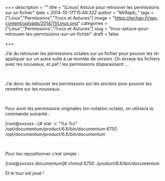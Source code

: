 +++
description = ""
title = "[Linux] Astuce pour retrouver les permissions sur un fichier"
date = 2014-10-17T15:49:32Z
author = "MrRaph_"
tags = ["Linux","Permissions","Trucs et Astuces"]
image = "https://techan.fr/wp-content/uploads/2014/11/Linux.png"
categories = ["Linux","Permissions","Trucs et Astuces"]
slug = "linux-astuce-pour-retrouver-les-permissions-sur-un-fichier"
draft = false

+++


J’ai du retrouver les permissions octales sur un fichier pour pouvoir les ré-appliquer sur un autre suite à ue montée de version. On écrase les fichiers avec les nouveaux, et paf ! les permissions disparaissent …  
  
  

J’ai donc du retrouver les permissions sur les anciens pour pouvoir les remettre sur les nouveaux.

 

Pour avoir les permissions originales (en notation octale), on utilisera la commande suivante :

[root@xxxxxx ~]# stat -c "%a %n" /opt/documentum/product/6.6/bin/documentum 6750 /opt/documentum/product/6.6/bin/documentum

 

Pour les repositionner c’est simple :

[root@xxxxxx documentum]# chmod 6750 ./product/6.6/bin/documentum

Et le tour est joué !

 

 

 


